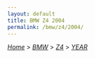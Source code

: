 ```yaml
---
layout: default
title: BMW Z4 2004
permalink: /bmw/z4/2004/
---
```

[*Home*](/) > [*BMW*](/bmw/) > [*Z4*](/bmw/z4/) > [*YEAR*](/bmw/z4/year/)
